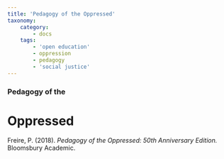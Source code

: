 ```yaml
---
title: 'Pedagogy of the Oppressed'
taxonomy:
    category:
        - docs
    tags:
        - 'open education'
        - oppression
        - pedagogy
        - 'social justice'
---
```


### Pedagogy of the
# Oppressed

Freire, P. (2018). *Pedagogy of the Oppressed: 50th Anniversary Edition.* Bloomsbury Academic.
